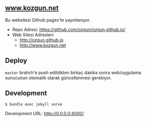 ## www.kozgun.net

Bu websitesi Github pages'te yayınlanıyor.

* Repo Adresi: https://github.com/ozgun/ozgun.github.io/
* Web Sitesi Adresleri:
  * http://ozgun.github.io
  * http://www.kozgun.net

## Deploy

`master` brahch'e push edildikten birkaç dakika sonra web/uygulama sunucunun
otomatik olarak güncellenmesi gerekiyor.

## Development

```
$ bundle exec jekyll serve
```

Development URL: http://0.0.0.0:4000/
